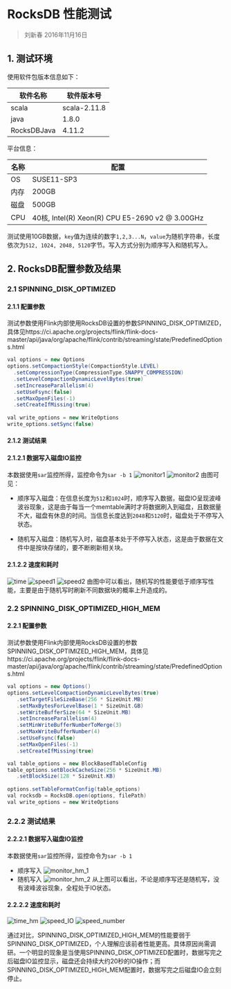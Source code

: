 # RocksDB 性能测试

> 刘新春 2016年11月16日

## 1. 测试环境

使用软件包版本信息如下：    

| 软件名称        | 软件版本号        |
| ----------- | ------------ |
| scala       | scala-2.11.8 |
| java        | 1.8.0        |
| RocksDBJava | 4.11.2       |

平台信息：    

| 名称   | 配置                                       |
| ---- | ---------------------------------------- |
| OS   | SUSE11-SP3                               |
| 内存   | 200GB                                    |
| 磁盘   | 500GB                                    |
| CPU  | 40核, Intel(R) Xeon(R) CPU E5-2690 v2 @ 3.00GHz |

测试使用10GB数据，`key`值为连续的数字`1,2,3...N`，`value`为随机字符串，长度依次为`512, 1024, 2048, 5120`字节。写入方式分别为顺序写入和随机写入。

## 2. RocksDB配置参数及结果

### 2.1 SPINNING_DISK_OPTIMIZED

#### 2.1.1 配置参数

测试参数使用Flink内部使用RocksDB设置的参数SPINNING_DISK_OPTIMIZED，具体见https://ci.apache.org/projects/flink/flink-docs-master/api/java/org/apache/flink/contrib/streaming/state/PredefinedOptions.html

```java
val options = new Options
options.setCompactionStyle(CompactionStyle.LEVEL)
  .setCompressionType(CompressionType.SNAPPY_COMPRESSION)
  .setLevelCompactionDynamicLevelBytes(true)
  .setIncreaseParallelism(4)
  .setUseFsync(false)
  .setMaxOpenFiles(-1)
  .setCreateIfMissing(true)
  
val write_options = new WriteOptions
write_options.setSync(false)
```

#### 2.1.2 测试结果 

#### 2.1.2.1 数据写入磁盘IO监控

本数据使用`sar`监控所得，监控命令为`sar -b 1`
![monitor1](./pictures/monitor_sort.png)
![monitor2](./pictures/monitor_random.png)
由图可见：
* 顺序写入磁盘：在信息长度为`512`和`1024`时，顺序写入数据，磁盘IO呈现波峰波谷现象，这是由于每当一个memtable满时才将数据刷入到磁盘，且数据量不大，磁盘有休息的时间。当信息长度达到`2048`和`5120`时，磁盘处于不停写入状态。

* 随机写入磁盘：随机写入时，磁盘基本处于不停写入状态，这是由于数据在文件中是按块存储的，要不断刷新相关块。

#### 2.1.2.2 速度和耗时
  ![time](./pictures/time.png)
  ![speed1](./pictures/speed_IO.png)
  ![speed2](./pictures/speed_number.png)
由图中可以看出，随机写的性能要低于顺序写性能，主要是由于随机写时刷新不同数据块的概率上升造成的。

### 2.2 SPINNING_DISK_OPTIMIZED_HIGH_MEM

#### 2.2.1 配置参数

测试参数使用Flink内部使用RocksDB设置的参数SPINNING_DISK_OPTIMIZED_HIGH_MEM，具体见https://ci.apache.org/projects/flink/flink-docs-master/api/java/org/apache/flink/contrib/streaming/state/PredefinedOptions.html

```java
val options = new Options()
options.setLevelCompactionDynamicLevelBytes(true)
   .setTargetFileSizeBase(256 * SizeUnit.MB)
   .setMaxBytesForLevelBase(1 * SizeUnit.GB)
   .setWriteBufferSize(64 * SizeUnit.MB)
   .setIncreaseParallelism(4)
   .setMinWriteBufferNumberToMerge(3)
   .setMaxWriteBufferNumber(4)
   .setUseFsync(false)
   .setMaxOpenFiles(-1)
   .setCreateIfMissing(true)

val table_options = new BlockBasedTableConfig
table_options.setBlockCacheSize(256 * SizeUnit.MB)
   .setBlockSize(128 * SizeUnit.KB)
   
options.setTableFormatConfig(table_options)
val rocksdb = RocksDB.open(options, filePath)
val write_options = new WriteOptions
```

### 2.2.2 测试结果

#### 2.2.2.1 数据写入磁盘IO监控
本数据使用`sar`监控所得，监控命令为`sar -b 1`
* 顺序写入
  ![monitor_hm_1](./pictures/monitor_sort_hm.png) 
* 随机写入
  ![monitor_hm_2](./pictures/monitor_random_hm.png)
  从上图可以看出，不论是顺序写还是随机写，没有波峰波谷现象，全程处于IO状态。

#### 2.2.2.2 速度和耗时

![time_hm](./pictures/time_hm.png)
![speed_IO](./pictures/speed_IO_hm.png)
![speed_number](./pictures/speed_number_hm.png)

通过对比，SPINNING_DISK_OPTIMIZED_HIGH_MEM的性能要弱于SPINNING_DISK_OPTIMIZED，个人理解应该前者性能更高。具体原因尚需调研。一个明显的现象是当使用SPINNING_DISK_OPTIMIZED配置时，数据写完之后磁盘IO监控显示，磁盘还会持续大约20秒的IO操作；而SPINNING_DISK_OPTIMIZED_HIGH_MEM配置时，数据写完之后磁盘IO会立刻停止。